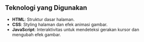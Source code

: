 ## Teknologi yang Digunakan

- **HTML**: Struktur dasar halaman.
- **CSS**: Styling halaman dan efek animasi gambar.
- **JavaScript**: Interaktivitas untuk mendeteksi gerakan kursor dan mengubah efek gambar.
